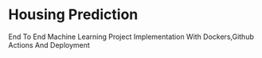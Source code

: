 # Housing Prediction
 End To End Machine Learning Project Implementation With Dockers,Github Actions And Deployment
